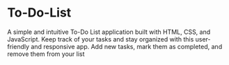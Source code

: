 # To-Do-List
A simple and intuitive To-Do List application built with HTML, CSS, and JavaScript. Keep track of your tasks and stay organized with this user-friendly and responsive app. Add new tasks, mark them as completed, and remove them from your list

